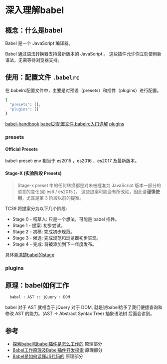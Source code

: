 # 深入理解babel

## 概念：什么是babel

Babel 是一个 JavaScript 编译器。

Babel 通过语法转换器支持最新版本的 JavaScript 。 这些插件允许你立刻使用新语法，无需等待浏览器支持。

## 使用：配置文件 `.babelrc`

在.babelrc配置文件中，主要是对预设（presets）和插件（plugins）进行配置。

``` bash
{
  "presets": [],
  "plugins": []
}
```

[babel-handbook](https://github.com/jamiebuilds/babel-handbook/blob/master/translations/zh-Hans/user-handbook.md)
[babel之配置文件.babelrc入门详解](https://juejin.im/post/5a79adeef265da4e93116430)
[plugins](https://babeljs.cn/docs/plugins/)

### presets

#### Official Presets

babel-preset-env 相当于 es2015 ，es2016 ，es2017 及最新版本。

#### Stage-X (实验阶段 Presets)

> Stage-x preset 中的任何转换都是对未被批准为 JavaScript 版本一部分的语言的变化(如 es6 / es2015 )。
这些提案可能会有所改动，因此请**谨慎使用**，尤其是第 3 阶段以前的提案。

TC39 将提案分为以下几个阶段:

- Stage 0 - 稻草人: 只是一个想法，可能是 babel 插件。
- Stage 1 - 提案: 初步尝试。
- Stage 2 - 初稿: 完成初步规范。
- Stage 3 - 候选: 完成规范和浏览器初步实现。
- Stage 4 - 完成: 将被添加到下一年度发布。

具体[弄清楚babel的stage](https://zhuanlan.zhihu.com/p/25961891)

### plugins

## 原理：babel如何工作


``` bash
  babel : AST :: jQuery : DOM
```

babel 对于 AST 就相当于 jQuery 对于 DOM, 就是说babel给予了我们便捷查询和修改 AST 的能力。(AST -> Abstract Syntax Tree) 抽象语法树 后面会讲到。

## 参考
- [探索babel和babel插件是怎么工作的](https://www.hazyzh.com/b/180211145458) 原理部分
- [Babel工作原理及Babel插件开发探索](https://fanerge.github.io/Babel%E5%B7%A5%E4%BD%9C%E5%8E%9F%E7%90%86%E5%8F%8ABabel%E6%8F%92%E4%BB%B6%E5%BC%80%E5%8F%91%E6%8E%A2%E7%B4%A2.html) 原理部分
- [Babel是如何读懂JS代码的](https://zhuanlan.zhihu.com/p/27289600) 原理部分